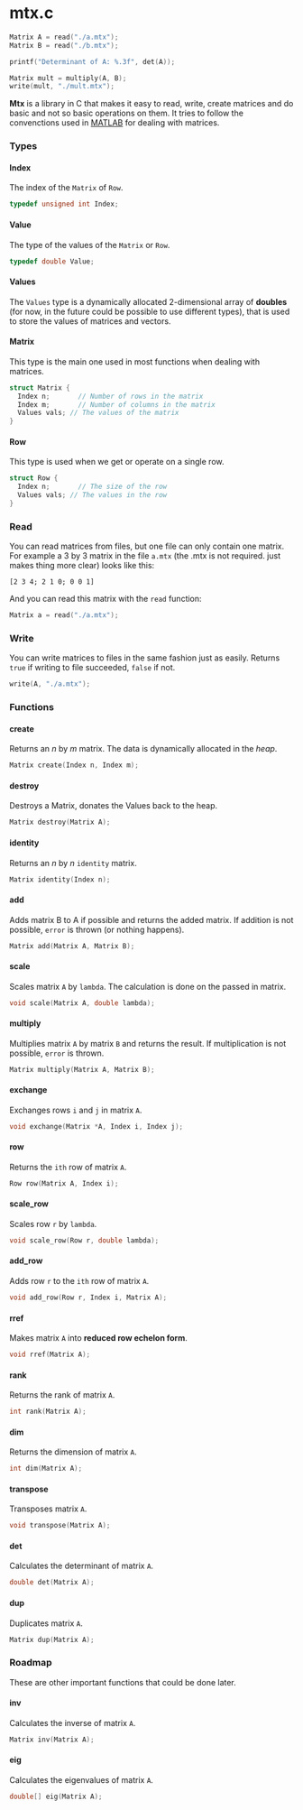 # mtx.c

``` c
Matrix A = read("./a.mtx");
Matrix B = read("./b.mtx");

printf("Determinant of A: %.3f", det(A));

Matrix mult = multiply(A, B);
write(mult, "./mult.mtx");
```

__Mtx__ is a library in C that makes it easy to read, write, create matrices and do basic and not so basic operations on them. It tries to follow the convenctions used in [MATLAB](http://www.mathworks.com/products/matlab/examples.html?file=/products/demos/shipping/matlab/intro.html) for dealing with matrices.

### Types

#### Index
The index of the `Matrix` of `Row`.
``` c
typedef unsigned int Index;
```

#### Value
The type of the values of the `Matrix` or `Row`.
``` c
typedef double Value;
```

#### Values
The `Values` type is a dynamically allocated 2-dimensional array of __doubles__ (for now, in the future could be possible to use different types), that is used to store the values of matrices and vectors.

#### Matrix
This type is the main one used in most functions when dealing with matrices.
``` c
struct Matrix {
  Index n;       // Number of rows in the matrix
  Index m;       // Number of columns in the matrix
  Values vals; // The values of the matrix 
}
```

#### Row
This type is used when we get or operate on a single row.
``` c
struct Row {
  Index n;       // The size of the row
  Values vals; // The values in the row
}
```

### Read
You can read matrices from files, but one file can only contain one matrix.
For example a 3 by 3 matrix in the file `a.mtx` (the .mtx is not required. just makes thing more clear) looks like this:
```
[2 3 4; 2 1 0; 0 0 1]
```
And you can read this matrix with the `read` function:
``` c
Matrix a = read("./a.mtx");
```

### Write
You can write matrices to files in the same fashion just as easily. Returns `true` if writing to file succeeded, `false` if not.
``` c
write(A, "./a.mtx");
```

### Functions

#### create
Returns an _n_ by _m_ matrix. The data is dynamically allocated in the _heap_.
``` c
Matrix create(Index n, Index m);
```

#### destroy
Destroys a Matrix, donates the Values back to the heap.
``` c
Matrix destroy(Matrix A);
```

#### identity
Returns an _n_ by _n_ `identity` matrix.
``` c
Matrix identity(Index n);
```

#### add
Adds matrix B to A if possible and returns the added matrix. If addition is not possible, `error` is thrown (or nothing happens).
``` c
Matrix add(Matrix A, Matrix B);
```

#### scale
Scales matrix `A` by `lambda`. The calculation is done on the passed in matrix.
``` c
void scale(Matrix A, double lambda);
```

#### multiply
Multiplies matrix `A` by matrix `B` and returns the result. If multiplication is not possible, `error` is thrown.
``` c
Matrix multiply(Matrix A, Matrix B);
```

#### exchange
Exchanges rows `i` and `j` in matrix `A`.
``` c
void exchange(Matrix *A, Index i, Index j);
```

#### row
Returns the `ith` row of matrix `A`.
``` c
Row row(Matrix A, Index i);
```

#### scale_row
Scales row `r` by `lambda`.
``` c
void scale_row(Row r, double lambda);
```

#### add_row
Adds row `r` to the `ith` row of matrix `A`.
``` c
void add_row(Row r, Index i, Matrix A);
```

#### rref
Makes matrix `A` into __reduced row echelon form__.
``` c
void rref(Matrix A);
```

#### rank
Returns the rank of matrix `A`.
``` c
int rank(Matrix A);
```

#### dim
Returns the dimension of matrix `A`.
``` c
int dim(Matrix A);
```

#### transpose
Transposes matrix `A`.
``` c
void transpose(Matrix A);
```

#### det
Calculates the determinant of matrix `A`.
``` c
double det(Matrix A);
```

#### dup
Duplicates matrix `A`.
``` c
Matrix dup(Matrix A);
```

### Roadmap
These are other important functions that could be done later.

#### inv
Calculates the inverse of matrix `A`.
``` c
Matrix inv(Matrix A);
```

#### eig
Calculates the eigenvalues of matrix `A`.
``` c
double[] eig(Matrix A);
```